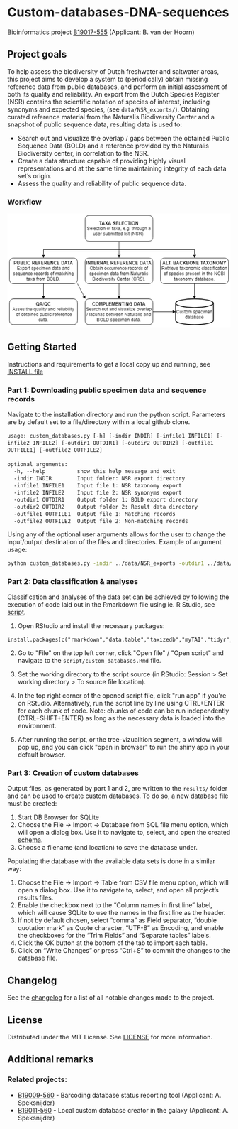 # Custom-databases-DNA-sequences
Bioinformatics project [B19017-555](https://docs.google.com/spreadsheets/d/1AiUIVsS8jiUE9vmRnP7cdBWNx_Q59V0t9vxko5U51es/edit#gid=420939240)
 (Applicant: B. van der Hoorn)


<!-- ABOUT THE PROJECT -->
## Project goals

To help assess the biodiversity of Dutch freshwater and saltwater areas, this project aims to develop a system to (periodically) obtain missing reference data from public databases, and perform an initial assessment of both its quality and reliability. An export from the Dutch Species Register (NSR) contains the scientific notation of species of interest, including synonyms and expected species, (see `data/NSR_exports/`). Obtaining curated reference material from the Naturalis Biodiversity Center and a snapshot of public sequence data, resulting data is used to:

- Search out and visualize the overlap / gaps between the obtained Public Sequence Data (BOLD) and a reference provided by the Naturalis Biodiversity center, in correlation to the NSR.
- Create a data structure capable of providing highly visual representations and at the same time maintaining integrity of each data set’s origin.
- Assess the quality and reliability of public sequence data.

### Workflow
![Workflow](https://github.com/naturalis/Custom-databases-DNA-sequences/blob/master/script/Workflow.png?raw=true)


<!-- GETTING STARTED -->
## Getting Started

Instructions and requirements to get a local copy up and running, see [INSTALL file](INSTALL.md)

### Part 1: Downloading public specimen data and sequence records

Navigate to the installation directory and run the python script. Parameters are by default set to a file/directory within a local github clone.

```
usage: custom_databases.py [-h] [-indir INDIR] [-infile1 INFILE1] [-infile2 INFILE2] [-outdir1 OUTDIR1] [-outdir2 OUTDIR2] [-outfile1 OUTFILE1] [-outfile2 OUTFILE2]

optional arguments:
  -h, --help          show this help message and exit
  -indir INDIR        Input folder: NSR export directory
  -infile1 INFILE1    Input file 1: NSR taxonomy export
  -infile2 INFILE2    Input file 2: NSR synonyms export
  -outdir1 OUTDIR1    Output folder 1: BOLD export directory
  -outdir2 OUTDIR2    Output folder 2: Result data directory
  -outfile1 OUTFILE1  Output file 1: Matching records
  -outfile2 OUTFILE2  Output file 2: Non-matching records
```

Using any of the optional user arguments allows for the user to change the input/output destination of the files and directories. Example of argument usage:

```sh
python custom_databases.py -indir ../data/NSR_exports -outdir1 ../data/BOLD_exports -outdir2 ../data/TSV_files -outfile1 match.tsv -outfile2 mismatch.tsv
```

### Part 2: Data classification & analyses

Classification and analyses of the data set can be achieved by following the execution of code laid out in the Rmarkdown file using ie. R Studio, see [script](script).

1. Open RStudio and install the necessary packages:
```
install.packages(c("rmarkdown","data.table","taxizedb","myTAI","tidyr","shiny","DT","plyr","dplyr","stringr","d3Tree","billboarder","nbaR"))
```

2. Go to "File" on the top left corner, click "Open file" / "Open script" and navigate to the `script/custom_databases.Rmd` file.

3. Set the working directory to the script source (in RStudio: Session > Set working directory > To source file location).

4. In the top right corner of the opened script file, click "run app" if you're on RStudio. Alternatively, run the script line by line using CTRL+ENTER for each chunk of code. Note: chunks of code can be run independently (CTRL+SHIFT+ENTER) as long as the necessary data is loaded into the environment.

5. After running the script, or the tree-vizualition segment, a window will pop up, and you can click "open in browser" to run the shiny app in your default browser.

### Part 3: Creation of custom databases

Output files, as generated by part 1 and 2, are written to the `results/` folder and can be used to create custom databases. To do so, a new database file must be created:

1. Start DB Browser for SQLite
2. Choose the File -> Import -> Database from SQL file menu option, which will open a dialog box. Use it to navigate to, select, and open the created [schema](script/schema.sql).
3. Choose a filename (and location) to save the database under.

Populating the database with the available data sets is done in a similar way:

1. Choose the File -> Import -> Table from CSV file menu option, which will open a dialog box. Use it to navigate to, select, and open all project’s results files.
2. Enable the checkbox next to the “Column names in first line” label, which will cause SQLite to use the names in the first line as the header.
3. If not by default chosen, select “comma” as Field separator, “double quotation mark” as Quote character, “UTF-8” as Encoding, and enable the checkboxes for the “Trim Fields” and “Separate tables” labels.
4. Click the OK button at the bottom of the tab to import each table.
5. Click on “Write Changes” or press “Ctrl+S” to commit the changes to the database file.


<!-- CHANGELOG -->
## Changelog

See the [changelog](CHANGES.md) for a list of all notable changes made to the project.


<!-- LICENSE -->
## License

Distributed under the MIT License. See [LICENSE](LICENSE) for more information.


<!-- Additional remarks -->
## Additional remarks
### Related projects:
- [B19009-560](https://docs.google.com/spreadsheets/d/1ZPdazHaaNi29q7tpruxqp_EYCcA-hNZnx6c2bqjQaq8/edit#gid=420939240) - Barcoding database status reporting tool (Applicant: A. Speksnijder)
- [B19011-560](https://docs.google.com/spreadsheets/d/16KGTSKY5OtizeFCqsoc0rCyX7rQfVMGZabcmB-D2rkA/edit#gid=420939240) - Local custom database creator in the galaxy (Applicant: A. Speksnijder)
